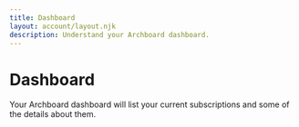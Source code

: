 ```yaml
---
title: Dashboard
layout: account/layout.njk
description: Understand your Archboard dashboard.
---
```


# Dashboard

Your Archboard dashboard will list your current subscriptions and some of the details about them.

